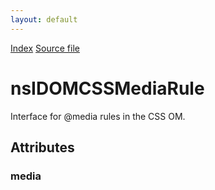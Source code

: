 ```yaml
---
layout: default
---
```

<div id='links'><a href="../index.html">Index</a>
<a href="http://dxr.mozilla.org/mozilla-central/source/dom/interfaces/css/nsIDOMCSSMediaRule.idl">Source file</a>
</div>

# nsIDOMCSSMediaRule #
  
Interface for @media rules in the CSS OM.  
  

## Attributes ##

### media ###
